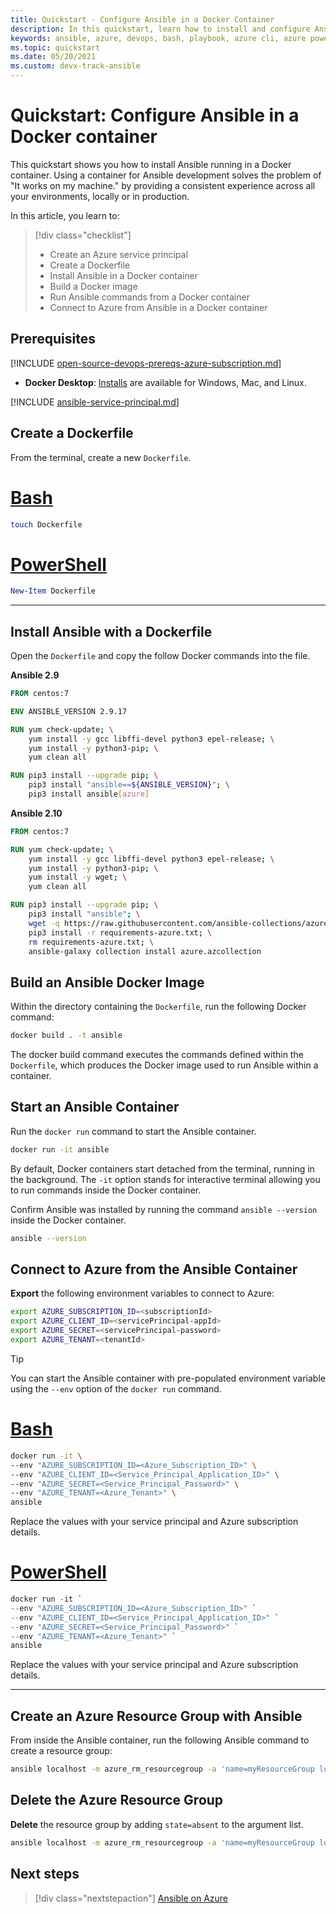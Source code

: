 ```yaml
---
title: Quickstart - Configure Ansible in a Docker Container
description: In this quickstart, learn how to install and configure Ansible running in a Docker container to managing Azure resources.
keywords: ansible, azure, devops, bash, playbook, azure cli, azure powershell, powershell
ms.topic: quickstart
ms.date: 05/20/2021
ms.custom: devx-track-ansible
---
```


# Quickstart: Configure Ansible in a Docker container

This quickstart shows you how to install Ansible running in a Docker container. Using a container for Ansible development solves the problem of "It works on my machine." by providing a consistent experience across all your environments, locally or in production.

In this article, you learn to:

> [!div class="checklist"]
> * Create an Azure service principal
> * Create a Dockerfile
> * Install Ansible in a Docker container
> * Build a Docker image
> * Run Ansible commands from a Docker container
> * Connect to Azure from Ansible in a Docker container

## Prerequisites

[!INCLUDE [open-source-devops-prereqs-azure-subscription.md](../includes/open-source-devops-prereqs-azure-subscription.md)]
- **Docker Desktop**: [Installs](https://www.docker.com/products/docker-desktop) are available for Windows, Mac, and Linux.

[!INCLUDE [ansible-service-principal.md](includes/ansible-service-principal.md)]

## Create a Dockerfile

From the terminal, create a new `Dockerfile`.

# [Bash](#tab/bash)
```bash
touch Dockerfile
```
# [PowerShell](#tab/powershell)
```powershell
New-Item Dockerfile
```
---

## Install Ansible with a Dockerfile

Open the `Dockerfile` and copy the follow Docker commands into the file.

**Ansible 2.9**

```dockerfile
FROM centos:7

ENV ANSIBLE_VERSION 2.9.17

RUN yum check-update; \
    yum install -y gcc libffi-devel python3 epel-release; \
    yum install -y python3-pip; \
    yum clean all

RUN pip3 install --upgrade pip; \
    pip3 install "ansible==${ANSIBLE_VERSION}"; \
    pip3 install ansible[azure]
```

**Ansible 2.10**

```dockerfile
FROM centos:7

RUN yum check-update; \
    yum install -y gcc libffi-devel python3 epel-release; \
    yum install -y python3-pip; \
    yum install -y wget; \
    yum clean all

RUN pip3 install --upgrade pip; \
    pip3 install "ansible"; \
    wget -q https://raw.githubusercontent.com/ansible-collections/azure/dev/requirements-azure.txt; \
    pip3 install -r requirements-azure.txt; \
    rm requirements-azure.txt; \
    ansible-galaxy collection install azure.azcollection
```

## Build an Ansible Docker Image

Within the directory containing the `Dockerfile`, run the following Docker command:

```cmd
docker build . -t ansible
```

The docker build command executes the commands defined within the `Dockerfile`, which produces the Docker image used to run Ansible within a container.

## Start an Ansible Container

Run the `docker run` command to start the Ansible container.

```cmd
docker run -it ansible
```

By default, Docker containers start detached from the terminal, running in the background. The `-it` option stands for interactive terminal allowing you to run commands inside the Docker container.

Confirm Ansible was installed by running the command `ansible --version` inside the Docker container.

```bash
ansible --version
```

## Connect to Azure from the Ansible Container

**Export** the following environment variables to connect to Azure:

```bash
export AZURE_SUBSCRIPTION_ID=<subscriptionId>
export AZURE_CLIENT_ID=<servicePrincipal-appId>
export AZURE_SECRET=<servicePrincipal-password>
export AZURE_TENANT=<tenantId>
```

> [!TIP]
> You can start the Ansible container with pre-populated environment variable using the `--env` option of the `docker run` command.

# [Bash](#tab/bash)
```bash
docker run -it \
--env "AZURE_SUBSCRIPTION_ID=<Azure_Subscription_ID>" \
--env "AZURE_CLIENT_ID=<Service_Principal_Application_ID>" \
--env "AZURE_SECRET=<Service_Principal_Password>" \
--env "AZURE_TENANT=<Azure_Tenant>" \
ansible
```

Replace the values with your service principal and Azure subscription details.

# [PowerShell](#tab/powershell)
```powershell
docker run -it `
--env "AZURE_SUBSCRIPTION_ID=<Azure_Subscription_ID>" `
--env "AZURE_CLIENT_ID=<Service_Principal_Application_ID>" `
--env "AZURE_SECRET=<Service_Principal_Password>" `
--env "AZURE_TENANT=<Azure_Tenant>" `
ansible
```

Replace the values with your service principal and Azure subscription details.

---

## Create an Azure Resource Group with Ansible

From inside the Ansible container, run the following Ansible command to create a resource group:

```bash
ansible localhost -m azure_rm_resourcegroup -a 'name=myResourceGroup location=eastus'
```

## Delete the Azure Resource Group

**Delete** the resource group by adding `state=absent` to the argument list.

```bash
ansible localhost -m azure_rm_resourcegroup -a 'name=myResourceGroup location=eastus state=absent'
```

## Next steps

> [!div class="nextstepaction"]
> [Ansible on Azure](./index.yml)
